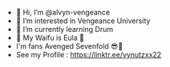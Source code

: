 - 👋 Hi, I’m @alvyn-vengeance
- 👀 I’m interested in Vengeance University
- 🌱 I’m currently learning Drum
- 💞️ My Waifu is Eula 🥰
- I'm fans Avenged Sevenfold 😎🤘
- See my Profile : https://linktr.ee/vynutzxx22

<!---
alvyn-vengeance/alvyn-vengeance is a ✨ special ✨ repository because its `README.md` (this file) appears on your GitHub profile.
You can click the Preview link to take a look at your changes.
--->
